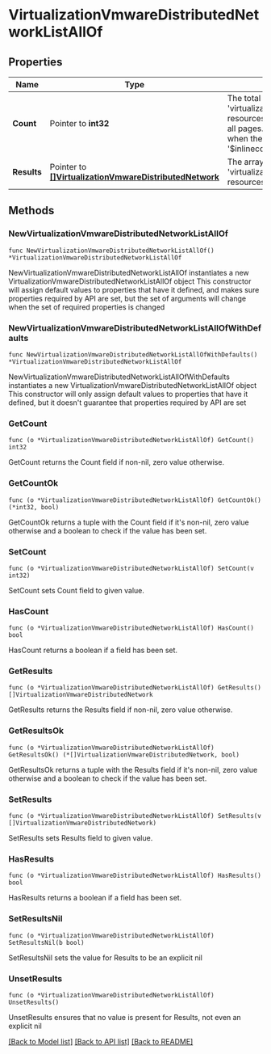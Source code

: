 # VirtualizationVmwareDistributedNetworkListAllOf

## Properties

Name | Type | Description | Notes
------------ | ------------- | ------------- | -------------
**Count** | Pointer to **int32** | The total number of &#39;virtualization.VmwareDistributedNetwork&#39; resources matching the request, accross all pages. The &#39;Count&#39; attribute is included when the HTTP GET request includes the &#39;$inlinecount&#39; parameter. | [optional] 
**Results** | Pointer to [**[]VirtualizationVmwareDistributedNetwork**](VirtualizationVmwareDistributedNetwork.md) | The array of &#39;virtualization.VmwareDistributedNetwork&#39; resources matching the request. | [optional] 

## Methods

### NewVirtualizationVmwareDistributedNetworkListAllOf

`func NewVirtualizationVmwareDistributedNetworkListAllOf() *VirtualizationVmwareDistributedNetworkListAllOf`

NewVirtualizationVmwareDistributedNetworkListAllOf instantiates a new VirtualizationVmwareDistributedNetworkListAllOf object
This constructor will assign default values to properties that have it defined,
and makes sure properties required by API are set, but the set of arguments
will change when the set of required properties is changed

### NewVirtualizationVmwareDistributedNetworkListAllOfWithDefaults

`func NewVirtualizationVmwareDistributedNetworkListAllOfWithDefaults() *VirtualizationVmwareDistributedNetworkListAllOf`

NewVirtualizationVmwareDistributedNetworkListAllOfWithDefaults instantiates a new VirtualizationVmwareDistributedNetworkListAllOf object
This constructor will only assign default values to properties that have it defined,
but it doesn't guarantee that properties required by API are set

### GetCount

`func (o *VirtualizationVmwareDistributedNetworkListAllOf) GetCount() int32`

GetCount returns the Count field if non-nil, zero value otherwise.

### GetCountOk

`func (o *VirtualizationVmwareDistributedNetworkListAllOf) GetCountOk() (*int32, bool)`

GetCountOk returns a tuple with the Count field if it's non-nil, zero value otherwise
and a boolean to check if the value has been set.

### SetCount

`func (o *VirtualizationVmwareDistributedNetworkListAllOf) SetCount(v int32)`

SetCount sets Count field to given value.

### HasCount

`func (o *VirtualizationVmwareDistributedNetworkListAllOf) HasCount() bool`

HasCount returns a boolean if a field has been set.

### GetResults

`func (o *VirtualizationVmwareDistributedNetworkListAllOf) GetResults() []VirtualizationVmwareDistributedNetwork`

GetResults returns the Results field if non-nil, zero value otherwise.

### GetResultsOk

`func (o *VirtualizationVmwareDistributedNetworkListAllOf) GetResultsOk() (*[]VirtualizationVmwareDistributedNetwork, bool)`

GetResultsOk returns a tuple with the Results field if it's non-nil, zero value otherwise
and a boolean to check if the value has been set.

### SetResults

`func (o *VirtualizationVmwareDistributedNetworkListAllOf) SetResults(v []VirtualizationVmwareDistributedNetwork)`

SetResults sets Results field to given value.

### HasResults

`func (o *VirtualizationVmwareDistributedNetworkListAllOf) HasResults() bool`

HasResults returns a boolean if a field has been set.

### SetResultsNil

`func (o *VirtualizationVmwareDistributedNetworkListAllOf) SetResultsNil(b bool)`

 SetResultsNil sets the value for Results to be an explicit nil

### UnsetResults
`func (o *VirtualizationVmwareDistributedNetworkListAllOf) UnsetResults()`

UnsetResults ensures that no value is present for Results, not even an explicit nil

[[Back to Model list]](../README.md#documentation-for-models) [[Back to API list]](../README.md#documentation-for-api-endpoints) [[Back to README]](../README.md)


